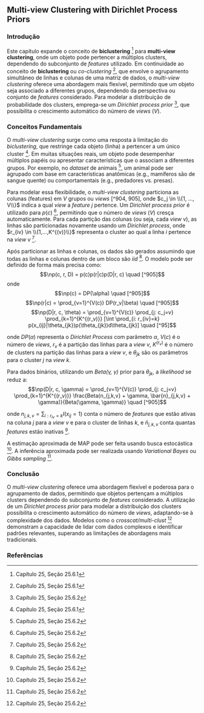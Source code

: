## Multi-view Clustering with Dirichlet Process Priors

### Introdução
Este capítulo expande o conceito de **biclustering** [^903] para **multi-view clustering**, onde um objeto pode pertencer a múltiplos clusters, dependendo do subconjunto de *features* utilizado. Em continuidade ao conceito de **biclustering** ou *co-clustering* [^903], que envolve o agrupamento simultâneo de linhas e colunas de uma matriz de dados, o *multi-view clustering* oferece uma abordagem mais flexível, permitindo que um objeto seja associado a diferentes grupos, dependendo da perspectiva ou conjunto de *features* considerado. Para modelar a distribuição de probabilidade dos clusters, emprega-se um *Dirichlet process prior* [^905], que possibilita o crescimento automático do número de *views* ($V$).

### Conceitos Fundamentais
O *multi-view clustering* surge como uma resposta à limitação do *biclustering*, que restringe cada objeto (linha) a pertencer a um único cluster [^903]. Em muitas situações reais, um objeto pode desempenhar múltiplos papéis ou apresentar características que o associam a diferentes grupos. Por exemplo, no *dataset* de animais [^904], um animal pode ser agrupado com base em características anatômicas (e.g., mamíferos são de sangue quente) ou comportamentais (e.g., predadores vs. presas).

Para modelar essa flexibilidade, o *multi-view clustering* particiona as colunas (features) em $V$ grupos ou *views* [^904, 905], onde $c_j \in \\{1, ..., V\\}$ indica a qual *view* a *feature* $j$ pertence. Um *Dirichlet process prior* é utilizado para $p(c)$ [^905], permitindo que o número de *views* ($V$) cresça automaticamente. Para cada partição das colunas (ou seja, cada *view* $v$), as linhas são particionadas novamente usando um *Dirichlet process*, onde $r_{iv} \in \\{1,...,K^{(v)}\\}$ representa o cluster ao qual a linha $i$ pertence na *view* $v$ [^905].

Após particionar as linhas e colunas, os dados são gerados assumindo que todas as linhas e colunas dentro de um bloco são *iid* [^905]. O modelo pode ser definido de forma mais precisa como:
$$\np(c, r, D) = p(c)p(r|c)p(D|r, c) \quad [^905]$$
onde
$$\np(c) = DP(\alpha) \quad [^905]$$
$$\np(r|c) = \prod_{v=1}^{V(c)} DP(r_v|\beta) \quad [^905]$$
$$\np(D|r, c, \theta) = \prod_{v=1}^{V(c)} \prod_{j: c_j=v} \prod_{k=1}^{K^{(r_v)}} [\int \prod_{i: r_{iv}=k} p(x_{ij}|\theta_{jk})p(\theta_{jk})d\theta_{jk}] \quad [^95]$$

onde $DP(\alpha)$ representa o *Dirichlet Process* com parâmetro $\alpha$, $V(c)$ é o número de *views*, $r_v$ é a partição das linhas para a *view* $v$, $K^{(r_v)}$ é o número de clusters na partição das linhas para a *view* $v$, e $\theta_{jk}$ são os parâmetros para o cluster $j$ na *view* $k$.

Para dados binários, utilizando um *Beta(γ, γ)* prior para $\theta_{jk}$, a *likelihood* se reduz a:
$$\np(D|r, c, \gamma) = \prod_{v=1}^{V(c)} \prod_{j: c_j=v} \prod_{k=1}^{K^{(r_v)}} \frac{Beta(n_{j,k,v} + \gamma, \bar{n}_{j,k,v} + \gamma)}{Beta(\gamma, \gamma)} \quad [^905]$$

onde $n_{j,k,v} = \sum_{i: r_{iv}=k} I(x_{ij}=1)$ conta o número de *features* que estão ativas na coluna $j$ para a *view* $v$ e para o cluster de linhas $k$, e $\bar{n}_{j,k,v}$ conta quantas *features* estão inativas [^905].

A estimação aproximada de MAP pode ser feita usando busca estocástica [^905]. A inferência aproximada pode ser realizada usando *Variational Bayes* ou *Gibbs sampling* [^905].

### Conclusão
O *multi-view clustering* oferece uma abordagem flexível e poderosa para o agrupamento de dados, permitindo que objetos pertençam a múltiplos clusters dependendo do subconjunto de *features* considerado. A utilização de um *Dirichlet process prior* para modelar a distribuição dos clusters possibilita o crescimento automático do número de *views*, adaptando-se à complexidade dos dados. Modelos como o *crosscat/multi-clust* [^905] demonstram a capacidade de lidar com dados complexos e identificar padrões relevantes, superando as limitações de abordagens mais tradicionais.

### Referências
[^903]: Capítulo 25, Seção 25.6.1
[^904]: Capítulo 25, Seção 25.6.2
[^905]: Capítulo 25, Seção 25.6.2

<!-- END -->